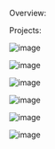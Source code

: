 Overview:


Projects:

![image](https://github.com/user-attachments/assets/fac02fc7-7b85-45a8-9315-2896d56cb5f9)


![image](https://github.com/user-attachments/assets/83aa1359-bc81-40ec-8412-82591e67e9b8)


![image](https://github.com/user-attachments/assets/12742959-73a6-4cb6-bb80-72b31f822178)


![image](https://github.com/user-attachments/assets/f55e93f7-7b03-4676-a492-ed1e3c611a3e)


![image](https://github.com/user-attachments/assets/cf70c93d-38da-44e1-b2a2-ee356730e347)


![image](https://github.com/user-attachments/assets/9947c5d5-5269-4204-aa9b-a0feddfc3f8d)
